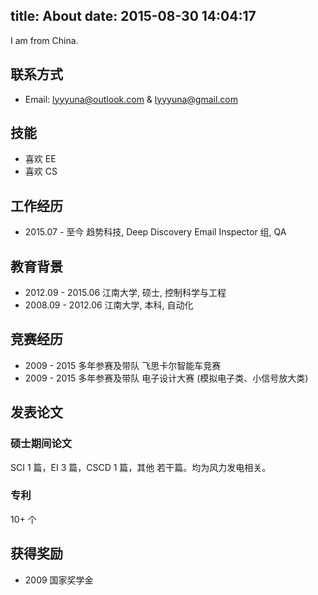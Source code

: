 title: About
date: 2015-08-30 14:04:17
---

I am from China.

## 联系方式

- Email: lyyyuna@outlook.com & lyyyuna@gmail.com

## 技能

- 喜欢 EE
- 喜欢 CS

## 工作经历

- 2015.07 - 至今 趋势科技, Deep Discovery Email Inspector 组, QA

## 教育背景

- 2012.09 - 2015.06 江南大学, 硕士, 控制科学与工程
- 2008.09 - 2012.06 江南大学, 本科, 自动化

## 竞赛经历

- 2009 - 2015 多年参赛及带队 飞思卡尔智能车竞赛
- 2009 - 2015 多年参赛及带队 电子设计大赛 (模拟电子类、小信号放大类)

## 发表论文

### 硕士期间论文

SCI 1 篇，EI 3 篇，CSCD 1 篇，其他 若干篇。均为风力发电相关。

### 专利

10+ 个

## 获得奖励

- 2009 国家奖学金
